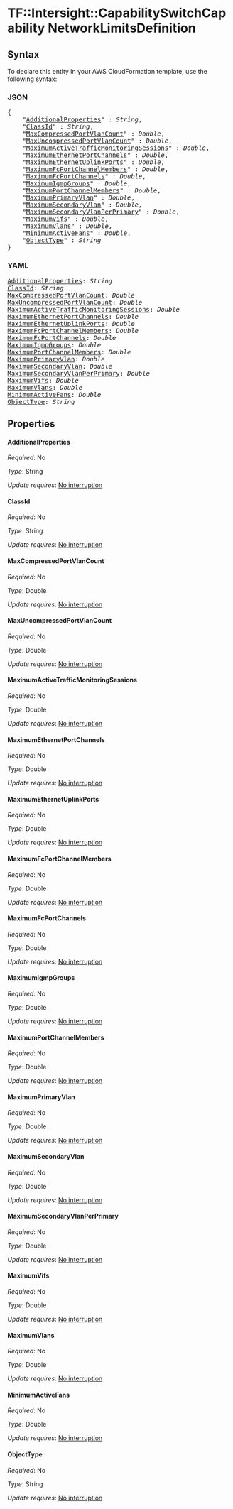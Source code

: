 # TF::Intersight::CapabilitySwitchCapability NetworkLimitsDefinition

## Syntax

To declare this entity in your AWS CloudFormation template, use the following syntax:

### JSON

<pre>
{
    "<a href="#additionalproperties" title="AdditionalProperties">AdditionalProperties</a>" : <i>String</i>,
    "<a href="#classid" title="ClassId">ClassId</a>" : <i>String</i>,
    "<a href="#maxcompressedportvlancount" title="MaxCompressedPortVlanCount">MaxCompressedPortVlanCount</a>" : <i>Double</i>,
    "<a href="#maxuncompressedportvlancount" title="MaxUncompressedPortVlanCount">MaxUncompressedPortVlanCount</a>" : <i>Double</i>,
    "<a href="#maximumactivetrafficmonitoringsessions" title="MaximumActiveTrafficMonitoringSessions">MaximumActiveTrafficMonitoringSessions</a>" : <i>Double</i>,
    "<a href="#maximumethernetportchannels" title="MaximumEthernetPortChannels">MaximumEthernetPortChannels</a>" : <i>Double</i>,
    "<a href="#maximumethernetuplinkports" title="MaximumEthernetUplinkPorts">MaximumEthernetUplinkPorts</a>" : <i>Double</i>,
    "<a href="#maximumfcportchannelmembers" title="MaximumFcPortChannelMembers">MaximumFcPortChannelMembers</a>" : <i>Double</i>,
    "<a href="#maximumfcportchannels" title="MaximumFcPortChannels">MaximumFcPortChannels</a>" : <i>Double</i>,
    "<a href="#maximumigmpgroups" title="MaximumIgmpGroups">MaximumIgmpGroups</a>" : <i>Double</i>,
    "<a href="#maximumportchannelmembers" title="MaximumPortChannelMembers">MaximumPortChannelMembers</a>" : <i>Double</i>,
    "<a href="#maximumprimaryvlan" title="MaximumPrimaryVlan">MaximumPrimaryVlan</a>" : <i>Double</i>,
    "<a href="#maximumsecondaryvlan" title="MaximumSecondaryVlan">MaximumSecondaryVlan</a>" : <i>Double</i>,
    "<a href="#maximumsecondaryvlanperprimary" title="MaximumSecondaryVlanPerPrimary">MaximumSecondaryVlanPerPrimary</a>" : <i>Double</i>,
    "<a href="#maximumvifs" title="MaximumVifs">MaximumVifs</a>" : <i>Double</i>,
    "<a href="#maximumvlans" title="MaximumVlans">MaximumVlans</a>" : <i>Double</i>,
    "<a href="#minimumactivefans" title="MinimumActiveFans">MinimumActiveFans</a>" : <i>Double</i>,
    "<a href="#objecttype" title="ObjectType">ObjectType</a>" : <i>String</i>
}
</pre>

### YAML

<pre>
<a href="#additionalproperties" title="AdditionalProperties">AdditionalProperties</a>: <i>String</i>
<a href="#classid" title="ClassId">ClassId</a>: <i>String</i>
<a href="#maxcompressedportvlancount" title="MaxCompressedPortVlanCount">MaxCompressedPortVlanCount</a>: <i>Double</i>
<a href="#maxuncompressedportvlancount" title="MaxUncompressedPortVlanCount">MaxUncompressedPortVlanCount</a>: <i>Double</i>
<a href="#maximumactivetrafficmonitoringsessions" title="MaximumActiveTrafficMonitoringSessions">MaximumActiveTrafficMonitoringSessions</a>: <i>Double</i>
<a href="#maximumethernetportchannels" title="MaximumEthernetPortChannels">MaximumEthernetPortChannels</a>: <i>Double</i>
<a href="#maximumethernetuplinkports" title="MaximumEthernetUplinkPorts">MaximumEthernetUplinkPorts</a>: <i>Double</i>
<a href="#maximumfcportchannelmembers" title="MaximumFcPortChannelMembers">MaximumFcPortChannelMembers</a>: <i>Double</i>
<a href="#maximumfcportchannels" title="MaximumFcPortChannels">MaximumFcPortChannels</a>: <i>Double</i>
<a href="#maximumigmpgroups" title="MaximumIgmpGroups">MaximumIgmpGroups</a>: <i>Double</i>
<a href="#maximumportchannelmembers" title="MaximumPortChannelMembers">MaximumPortChannelMembers</a>: <i>Double</i>
<a href="#maximumprimaryvlan" title="MaximumPrimaryVlan">MaximumPrimaryVlan</a>: <i>Double</i>
<a href="#maximumsecondaryvlan" title="MaximumSecondaryVlan">MaximumSecondaryVlan</a>: <i>Double</i>
<a href="#maximumsecondaryvlanperprimary" title="MaximumSecondaryVlanPerPrimary">MaximumSecondaryVlanPerPrimary</a>: <i>Double</i>
<a href="#maximumvifs" title="MaximumVifs">MaximumVifs</a>: <i>Double</i>
<a href="#maximumvlans" title="MaximumVlans">MaximumVlans</a>: <i>Double</i>
<a href="#minimumactivefans" title="MinimumActiveFans">MinimumActiveFans</a>: <i>Double</i>
<a href="#objecttype" title="ObjectType">ObjectType</a>: <i>String</i>
</pre>

## Properties

#### AdditionalProperties

_Required_: No

_Type_: String

_Update requires_: [No interruption](https://docs.aws.amazon.com/AWSCloudFormation/latest/UserGuide/using-cfn-updating-stacks-update-behaviors.html#update-no-interrupt)

#### ClassId

_Required_: No

_Type_: String

_Update requires_: [No interruption](https://docs.aws.amazon.com/AWSCloudFormation/latest/UserGuide/using-cfn-updating-stacks-update-behaviors.html#update-no-interrupt)

#### MaxCompressedPortVlanCount

_Required_: No

_Type_: Double

_Update requires_: [No interruption](https://docs.aws.amazon.com/AWSCloudFormation/latest/UserGuide/using-cfn-updating-stacks-update-behaviors.html#update-no-interrupt)

#### MaxUncompressedPortVlanCount

_Required_: No

_Type_: Double

_Update requires_: [No interruption](https://docs.aws.amazon.com/AWSCloudFormation/latest/UserGuide/using-cfn-updating-stacks-update-behaviors.html#update-no-interrupt)

#### MaximumActiveTrafficMonitoringSessions

_Required_: No

_Type_: Double

_Update requires_: [No interruption](https://docs.aws.amazon.com/AWSCloudFormation/latest/UserGuide/using-cfn-updating-stacks-update-behaviors.html#update-no-interrupt)

#### MaximumEthernetPortChannels

_Required_: No

_Type_: Double

_Update requires_: [No interruption](https://docs.aws.amazon.com/AWSCloudFormation/latest/UserGuide/using-cfn-updating-stacks-update-behaviors.html#update-no-interrupt)

#### MaximumEthernetUplinkPorts

_Required_: No

_Type_: Double

_Update requires_: [No interruption](https://docs.aws.amazon.com/AWSCloudFormation/latest/UserGuide/using-cfn-updating-stacks-update-behaviors.html#update-no-interrupt)

#### MaximumFcPortChannelMembers

_Required_: No

_Type_: Double

_Update requires_: [No interruption](https://docs.aws.amazon.com/AWSCloudFormation/latest/UserGuide/using-cfn-updating-stacks-update-behaviors.html#update-no-interrupt)

#### MaximumFcPortChannels

_Required_: No

_Type_: Double

_Update requires_: [No interruption](https://docs.aws.amazon.com/AWSCloudFormation/latest/UserGuide/using-cfn-updating-stacks-update-behaviors.html#update-no-interrupt)

#### MaximumIgmpGroups

_Required_: No

_Type_: Double

_Update requires_: [No interruption](https://docs.aws.amazon.com/AWSCloudFormation/latest/UserGuide/using-cfn-updating-stacks-update-behaviors.html#update-no-interrupt)

#### MaximumPortChannelMembers

_Required_: No

_Type_: Double

_Update requires_: [No interruption](https://docs.aws.amazon.com/AWSCloudFormation/latest/UserGuide/using-cfn-updating-stacks-update-behaviors.html#update-no-interrupt)

#### MaximumPrimaryVlan

_Required_: No

_Type_: Double

_Update requires_: [No interruption](https://docs.aws.amazon.com/AWSCloudFormation/latest/UserGuide/using-cfn-updating-stacks-update-behaviors.html#update-no-interrupt)

#### MaximumSecondaryVlan

_Required_: No

_Type_: Double

_Update requires_: [No interruption](https://docs.aws.amazon.com/AWSCloudFormation/latest/UserGuide/using-cfn-updating-stacks-update-behaviors.html#update-no-interrupt)

#### MaximumSecondaryVlanPerPrimary

_Required_: No

_Type_: Double

_Update requires_: [No interruption](https://docs.aws.amazon.com/AWSCloudFormation/latest/UserGuide/using-cfn-updating-stacks-update-behaviors.html#update-no-interrupt)

#### MaximumVifs

_Required_: No

_Type_: Double

_Update requires_: [No interruption](https://docs.aws.amazon.com/AWSCloudFormation/latest/UserGuide/using-cfn-updating-stacks-update-behaviors.html#update-no-interrupt)

#### MaximumVlans

_Required_: No

_Type_: Double

_Update requires_: [No interruption](https://docs.aws.amazon.com/AWSCloudFormation/latest/UserGuide/using-cfn-updating-stacks-update-behaviors.html#update-no-interrupt)

#### MinimumActiveFans

_Required_: No

_Type_: Double

_Update requires_: [No interruption](https://docs.aws.amazon.com/AWSCloudFormation/latest/UserGuide/using-cfn-updating-stacks-update-behaviors.html#update-no-interrupt)

#### ObjectType

_Required_: No

_Type_: String

_Update requires_: [No interruption](https://docs.aws.amazon.com/AWSCloudFormation/latest/UserGuide/using-cfn-updating-stacks-update-behaviors.html#update-no-interrupt)

